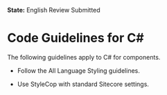 **State:** English Review Submitted

# Code Guidelines for C# 

The following guidelines apply to C# for components.

- Follow the All Language Styling guidelines.

- Use StyleCop with standard Sitecore settings.
